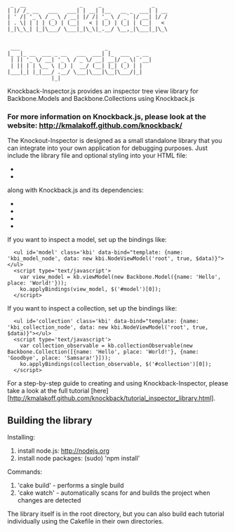 ````
 _  __                 _     _                _
| |/ /_ __   ___   ___| | __| |__   __ _  ___| | __
| ' /| '_ \ / _ \ / __| |/ /| '_ \ / _` |/ __| |/ /
| . \| | | | (_) | (__|   < | |_) | (_| | (__|   <
|_|\_\_| |_|\___/ \___|_|\_\|_.__/ \__,_|\___|_|\_\


 ___                           _
|_ _|_ __  ___ _ __   ___  ___| |_  ___  _ __
 | || '_ \/ __| '_ \ / _ \/ __| __|/ _ \| '__|
 | || | | \__ \ |_) |  __/ (__| |_| (_) | |
|___|_| |_|___/ .__/ \___|\___|\__|\___/|_|
              |_|
````

Knockback-Inspector.js provides an inspector tree view library for Backbone.Models and Backbone.Collections using Knockback.js

### For more information on Knockback.js, please look at the website: http://kmalakoff.github.com/knockback/

The Knockout-Inspector is designed as a small standalone library that you can integrate into your own application for debugging purposes. Just include the library file and optional styling into your HTML file:

- <script src='knockback-inspector.min.js'></script>
- <link rel='stylesheet' href='knockback-inspector.css'>

along with Knockback.js and its dependencies:

- [Knockout.js]:[https://github.com/SteveSanderson/knockout/downloads/]
- [Underscore.js]:[http://documentcloud.github.com/underscore/]
- [Backbone.js]:[http://documentcloud.github.com/backbone/]
- [Knockback.js]:[http://kmalakoff.github.com/knockback/]

If you want to inspect a model, set up the bindings like:

````
  <ul id='model' class='kbi' data-bind="template: {name: 'kbi_model_node', data: new kbi.NodeViewModel('root', true, $data)}"></ul>
  <script type='text/javascript'>
    var view_model = kb.viewModel(new Backbone.Model({name: 'Hello', place: 'World!'}));
    ko.applyBindings(view_model, $('#model')[0]);
  </script>
````

If you want to inspect a collection, set up the bindings like:

````
  <ul id='collection' class='kbi' data-bind="template: {name: 'kbi_collection_node', data: new kbi.NodeViewModel('root', true, $data)}"></ul>
  <script type='text/javascript'>
    var collection_observable = kb.collectionObservable(new Backbone.Collection([{name: 'Hello', place: 'World!'}, {name: 'Goodbye', place: 'Samsara!'}]));
    ko.applyBindings(collection_observable, $('#collection')[0]);
  </script>
````

For a step-by-step guide to creating and using Knockback-Inspector, please take a look at the full tutorial [here][http://kmalakoff.github.com/knockback/tutorial_inspector_library.html].


Building the library
-----------------------

Installing:

1. install node.js: http://nodejs.org
2. install node packages: (sudo) 'npm install'

Commands:

1. 'cake build' - performs a single build
2. 'cake watch' - automatically scans for and builds the project when changes are detected

The library itself is in the root directory, but you can also build each tutorial individually using the Cakefile in their own directories.
